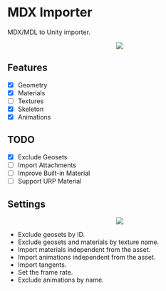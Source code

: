 # MDX Importer

MDX/MDL to Unity importer.

<p align="center"><img align="center" src="Documentation~/preview.gif"></p>

## Features

- [x] Geometry
- [x] Materials
- [ ] Textures
- [x] Skeleton
- [x] Animations

## TODO

- [x] Exclude Geosets
- [ ] Import Attachments
- [ ] Improve Built-in Material
- [ ] Support URP Material

## Settings

<p align="center"><img align="center" src="Documentation~/mdx_import_settings.mdx"></p>

* Exclude geosets by ID.
* Exclude geosets and materials by texture name.
* Import materials independent from the asset.
* Import animations independent from the asset.
* Import tangents.
* Set the frame rate.
* Exclude animations by name.